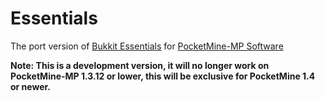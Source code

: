 Essentials
================

The port version of [Bukkit Essentials](http://dev.bukkit.org/bukkit-plugins/essentials/) for [PocketMine-MP Software](http://http://www.pocketmine.net/)

**Note: 
This is a development version, it will no longer work on PocketMine-MP 1.3.12 or lower, this will be exclusive for PocketMine 1.4 or newer.**
